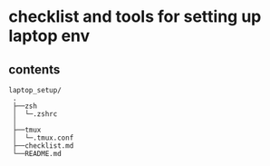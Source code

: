 # checklist and tools for setting up laptop env
## contents
```
laptop_setup/
 .
 ├──zsh
 │  └─.zshrc
 │
 ├──tmux
 │  └─.tmux.conf
 ├──checklist.md
 └──README.md
```